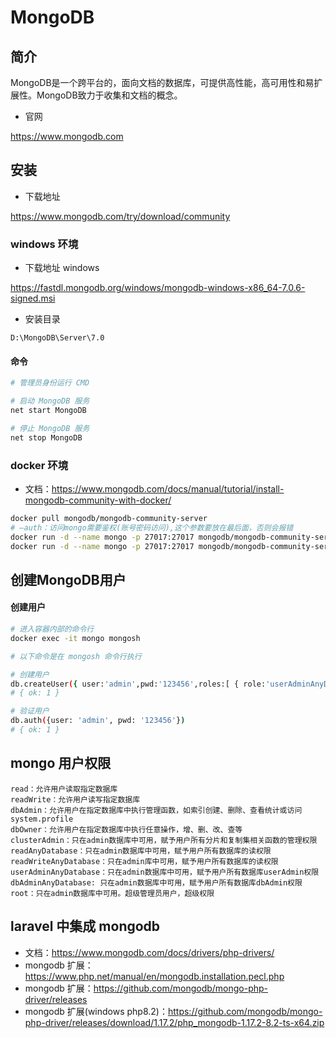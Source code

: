 # MongoDB

## 简介

MongoDB是一个跨平台的，面向文档的数据库，可提供高性能，高可用性和易扩展性。MongoDB致力于收集和文档的概念。

- 官网

https://www.mongodb.com

## 安装

- 下载地址

https://www.mongodb.com/try/download/community

### windows 环境

- 下载地址 windows

https://fastdl.mongodb.org/windows/mongodb-windows-x86_64-7.0.6-signed.msi

- 安装目录

`D:\MongoDB\Server\7.0`

#### 命令

```sh
# 管理员身份运行 CMD

# 启动 MongoDB 服务
net start MongoDB

# 停止 MongoDB 服务
net stop MongoDB
```

### docker 环境

- 文档：https://www.mongodb.com/docs/manual/tutorial/install-mongodb-community-with-docker/

```sh
docker pull mongodb/mongodb-community-server
# –auth：访问mongo需要鉴权(账号密码访问),这个参数要放在最后面，否则会报错
docker run -d --name mongo -p 27017:27017 mongodb/mongodb-community-server:latest --auth
docker run -d --name mongo -p 27017:27017 mongodb/mongodb-community-server:latest
```

## 创建MongoDB用户

#### 创建用户

```sh
# 进入容器内部的命令行
docker exec -it mongo mongosh
```

```sh
# 以下命令是在 mongosh 命令行执行

# 创建用户
db.createUser({ user:'admin',pwd:'123456',roles:[ { role:'userAdminAnyDatabase', db: 'admin'}]});
# { ok: 1 }

# 验证用户
db.auth({user: 'admin', pwd: '123456'})
# { ok: 1 }
```

## mongo 用户权限

```
read：允许用户读取指定数据库
readWrite：允许用户读写指定数据库
dbAdmin：允许用户在指定数据库中执行管理函数，如索引创建、删除、查看统计或访问system.profile
dbOwner：允许用户在指定数据库中执行任意操作，增、删、改、查等
clusterAdmin：只在admin数据库中可用，赋予用户所有分片和复制集相关函数的管理权限
readAnyDatabase：只在admin数据库中可用，赋予用户所有数据库的读权限
readWriteAnyDatabase：只在admin库中可用，赋予用户所有数据库的读权限
userAdminAnyDatabase：只在admin数据库中可用，赋予用户所有数据库userAdmin权限
dbAdminAnyDatabase: 只在admin数据库中可用，赋予用户所有数据库dbAdmin权限
root：只在admin数据库中可用。超级管理员用户，超级权限
```

## laravel 中集成 mongodb

- 文档：https://www.mongodb.com/docs/drivers/php-drivers/
- mongodb 扩展：https://www.php.net/manual/en/mongodb.installation.pecl.php
- mongodb 扩展：https://github.com/mongodb/mongo-php-driver/releases
- mongodb 扩展(windows php8.2)：https://github.com/mongodb/mongo-php-driver/releases/download/1.17.2/php_mongodb-1.17.2-8.2-ts-x64.zip